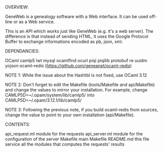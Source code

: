 OVERVIEW:

GeneWeb is a genealogy software with a Web interface. It can be used
off-line or as a Web service.

This is an API which works just like GeneWeb (e.g. it's a web server).
The difference is that instead of sending HTML, it uses the Google
Protocol Buffer to exchange informations encoded as pb, json, xml.

DEPENDANCIES:

  OCaml
  camlp5
  lwt
  mysql
  ocamlfind
  ocurl
  piqi
  piqilib
  protobuf
  re
  uuidm
  yojson
  ocaml-redis (https://github.com/geneanet/ocaml-redis)

NOTE 1: While the issue about the Hashtbl is not fixed, use OCaml 3.12

NOTE 2: Don't forget to edit the Makefile (tools/Makefile and api/Makefile)
and change the values to mirror your installation. For example, change
CAMLP5D=~/.opam/system/lib/camlp5/ into CAMLP5D=~/.opam/3.12.1/lib/camlp5/

NOTE 3: Following the previous note, if you build ocaml-redis from sources,
change the value to point to your own installation (api/Makefile).

CONTENTS:

  api_request.ml        module for the requests
  api_server.ml         module for the configuration of the server
  Makefile              main Makefile
  README.md             this file
  service               all the modules that computes the requests' results
